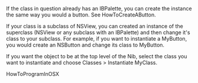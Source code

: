 

If the class in question already has an IBPalette, you can create the instance the same way you would a button. See HowToCreateAButton.

If your class is a subclass of NSView, you can created an instance of the superclass (NSView or any subclass with an IBPalette) and then change it's class to your subclass. For example, if you want to instantiate a M<nowiki/>yButton, you would create an NSButton and change its class to M<nowiki/>yButton.

If you want the object to be at the top level of the Nib, select the class you want to instantiate and choose Classes > Instantiate M<nowiki/>yClass.

HowToProgramInOSX
